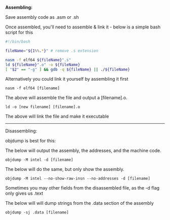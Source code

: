 
**Assembling:**

Save assembly code as .asm or .sh 

Once assembled, you'll need to assemble & link it - below is a simple bash script for this 

```bash
#!/bin/bash

fileName="${1%%.*}" # remove .s extension

nasm -f elf64 ${fileName}".s"
ld ${fileName}".o" -o ${fileName}
[ "$2" == "-g" ] && gdb -q ${fileName} || ./${fileName}
```

Alternatively you could link it yourself by assembling it first

	nasm -f elf64 [filename]

The above will assemble the file and output a [filename].o. 

	ld -o [new filename] [filename].o

The above will link the file and make it executable

-----------------------------------------

Disassembling: 

objdump is best for this: 

The below will output the assembly, the addresses, and the machine code. 

	objdump -M intel -d [filename]
	
The below will do the same, but only show the assembly. 

	objdump -M intel --no-show-raw-insn --no-addresses -d [filename]

Sometimes you may other fields from the disassembled file, as the -d flag only gives us .text

The below will will dump strings from the .data section of the assembly

	objdump -sj .data [filename]


